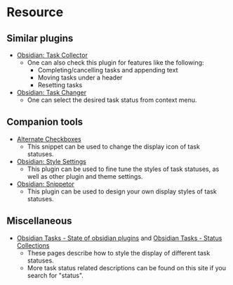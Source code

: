 # Resource

## Similar plugins

- [Obsidian: Task Collector](https://github.com/ebullient/obsidian-task-collector)
    - One can also check this plugin for features like the following:
        - Completing/cancelling tasks and appending text
        - Moving tasks under a header
        - Resetting tasks
- [Obsidian: Task Changer](https://github.com/Quorafind/Obsidian-Task-Changer)
    - One can select the desired task status from context menu.

## Companion tools

- [Alternate Checkboxes](https://github.com/SlRvb/Obsidian--ITS-Theme/blob/main/Guide/Alternate-Checkboxes.md)
    - This snippet can be used to change the display icon of task statuses.
- [Obsidian: Style Settings](https://github.com/mgmeyers/obsidian-style-settings)
    - This plugin can be used to fine tune the styles of task statuses, as well as other plugin and theme settings.
- [Obsidian: Snippetor](https://github.com/ebullient/obsidian-snippetor)
    - This plugin can be used to design your own display styles of task statuses.

## Miscellaneous

- [Obsidian Tasks - State of obsidian plugins](https://observablehq.com/@mauforonda/state-of-obsidian-plugins) and [Obsidian Tasks - Status Collections](https://obsidian-tasks-group.github.io/obsidian-tasks/reference/status-collections/)
    - These pages describe how to style the display of different task statuses.
    - More task status related descriptions can be found on this site if you search for "status".
